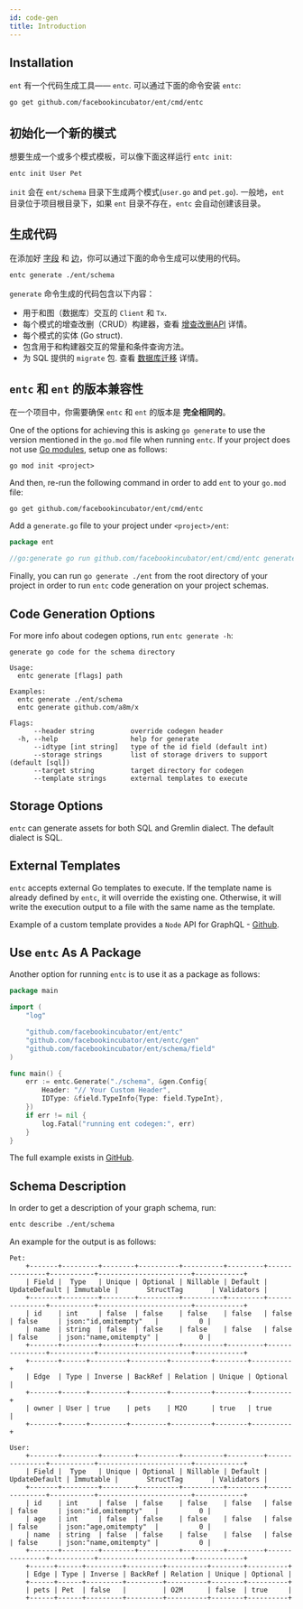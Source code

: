 ```yaml
---
id: code-gen
title: Introduction
---
```


## Installation

`ent` 有一个代码生成工具—— `entc`. 可以通过下面的命令安装 `entc`:

```bash
go get github.com/facebookincubator/ent/cmd/entc
``` 

## 初始化一个新的模式

想要生成一个或多个模式模板，可以像下面这样运行 `entc init`:

```bash
entc init User Pet
```

`init` 会在 `ent/schema` 目录下生成两个模式(`user.go` and `pet.go`).
一般地，`ent` 目录位于项目根目录下，如果 `ent` 目录不存在，`entc` 会自动创建该目录。

## 生成代码

在添加好 [字段](../schema/schema-fields.md) 和 [边](../schema/schema-edges.md)，你可以通过下面的命令生成可以使用的代码。

```bash
entc generate ./ent/schema
```

`generate` 命令生成的代码包含以下内容：

- 用于和图（数据库）交互的 `Client` 和 `Tx`. 
- 每个模式的增查改删（CRUD）构建器，查看 [增查改删API](crud.md) 详情。
- 每个模式的实体 (Go struct).
- 包含用于和构建器交互的常量和条件查询方法。
- 为 SQL 提供的 `migrate` 包. 查看 [数据库迁移](../migration/migrate.md) 详情。

## `entc` 和 `ent` 的版本兼容性

在一个项目中，你需要确保 `entc` 和 `ent` 的版本是 **完全相同的**。

One of the options for achieving this is asking `go generate` to use the version
mentioned in the `go.mod` file when running `entc`. If your project does not use
[Go modules](https://github.com/golang/go/wiki/Modules#quick-start), setup one as follows:

```console
go mod init <project>
```

And then, re-run the following command in order to add `ent` to your `go.mod` file:

```console
go get github.com/facebookincubator/ent/cmd/entc
```

Add a `generate.go` file to your project under `<project>/ent`:

```go
package ent

//go:generate go run github.com/facebookincubator/ent/cmd/entc generate ./schema
```

Finally, you can run `go generate ./ent` from the root directory of your project
in order to run `entc` code generation on your project schemas.

## Code Generation Options

For more info about codegen options, run `entc generate -h`:

```console
generate go code for the schema directory

Usage:
  entc generate [flags] path

Examples:
  entc generate ./ent/schema
  entc generate github.com/a8m/x

Flags:
      --header string         override codegen header
  -h, --help                  help for generate
      --idtype [int string]   type of the id field (default int)
      --storage strings       list of storage drivers to support (default [sql])
      --target string         target directory for codegen
      --template strings      external templates to execute
```

## Storage Options

`entc` can generate assets for both SQL and Gremlin dialect. The default dialect is SQL.

## External Templates

`entc` accepts external Go templates to execute. If the template name is already defined by
`entc`, it will override the existing one. Otherwise, it will write the execution output to
a file with the same name as the template.

Example of a custom template provides a `Node` API for GraphQL - 
[Github](https://github.com/facebookincubator/ent/blob/master/entc/integration/template/ent/template/node.tmpl).

## Use `entc` As A Package

Another option for running `entc` is to use it as a package as follows:

```go
package main

import (
	"log"

	"github.com/facebookincubator/ent/entc"
	"github.com/facebookincubator/ent/entc/gen"
	"github.com/facebookincubator/ent/schema/field"
)

func main() {
	err := entc.Generate("./schema", &gen.Config{
		Header: "// Your Custom Header",
		IDType: &field.TypeInfo{Type: field.TypeInt},
	})
	if err != nil {
		log.Fatal("running ent codegen:", err)
	}
}
```

The full example exists in [GitHub](https://github.com/facebookincubator/ent/tree/master/examples/entcpkg).


## Schema Description

In order to get a description of your graph schema, run:

```bash
entc describe ./ent/schema
```

An example for the output is as follows:

```console
Pet:
	+-------+---------+--------+----------+----------+---------+---------------+-----------+-----------------------+------------+
	| Field |  Type   | Unique | Optional | Nillable | Default | UpdateDefault | Immutable |       StructTag       | Validators |
	+-------+---------+--------+----------+----------+---------+---------------+-----------+-----------------------+------------+
	| id    | int     | false  | false    | false    | false   | false         | false     | json:"id,omitempty"   |          0 |
	| name  | string  | false  | false    | false    | false   | false         | false     | json:"name,omitempty" |          0 |
	+-------+---------+--------+----------+----------+---------+---------------+-----------+-----------------------+------------+
	+-------+------+---------+---------+----------+--------+----------+
	| Edge  | Type | Inverse | BackRef | Relation | Unique | Optional |
	+-------+------+---------+---------+----------+--------+----------+
	| owner | User | true    | pets    | M2O      | true   | true     |
	+-------+------+---------+---------+----------+--------+----------+
	
User:
	+-------+---------+--------+----------+----------+---------+---------------+-----------+-----------------------+------------+
	| Field |  Type   | Unique | Optional | Nillable | Default | UpdateDefault | Immutable |       StructTag       | Validators |
	+-------+---------+--------+----------+----------+---------+---------------+-----------+-----------------------+------------+
	| id    | int     | false  | false    | false    | false   | false         | false     | json:"id,omitempty"   |          0 |
	| age   | int     | false  | false    | false    | false   | false         | false     | json:"age,omitempty"  |          0 |
	| name  | string  | false  | false    | false    | false   | false         | false     | json:"name,omitempty" |          0 |
	+-------+---------+--------+----------+----------+---------+---------------+-----------+-----------------------+------------+
	+------+------+---------+---------+----------+--------+----------+
	| Edge | Type | Inverse | BackRef | Relation | Unique | Optional |
	+------+------+---------+---------+----------+--------+----------+
	| pets | Pet  | false   |         | O2M      | false  | true     |
	+------+------+---------+---------+----------+--------+----------+
```